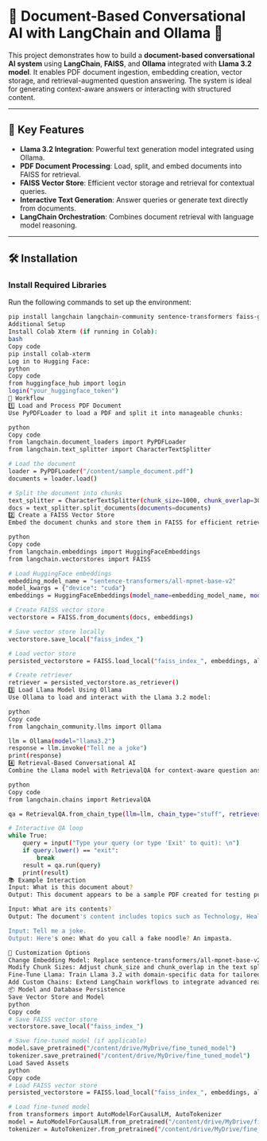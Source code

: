# 📄 Document-Based Conversational AI with LangChain and Ollama 🚀

This project demonstrates how to build a **document-based conversational AI system** using **LangChain**, **FAISS**, and **Ollama** integrated with **Llama 3.2 model**. It enables PDF document ingestion, embedding creation, vector storage, and retrieval-augmented question answering. The system is ideal for generating context-aware answers or interacting with structured content.

---

## 🌟 Key Features
- **Llama 3.2 Integration**: Powerful text generation model integrated using Ollama.
- **PDF Document Processing**: Load, split, and embed documents into FAISS for retrieval.
- **FAISS Vector Store**: Efficient vector storage and retrieval for contextual queries.
- **Interactive Text Generation**: Answer queries or generate text directly from documents.
- **LangChain Orchestration**: Combines document retrieval with language model reasoning.

---

## 🛠️ Installation

### Install Required Libraries
Run the following commands to set up the environment:
```bash
pip install langchain langchain-community sentence-transformers faiss-gpu pypdf langchain_ollama
Additional Setup
Install Colab Xterm (if running in Colab):
bash
Copy code
pip install colab-xterm
Log in to Hugging Face:
python
Copy code
from huggingface_hub import login
login("your_huggingface_token")
🚀 Workflow
1️⃣ Load and Process PDF Document
Use PyPDFLoader to load a PDF and split it into manageable chunks:

python
Copy code
from langchain.document_loaders import PyPDFLoader
from langchain.text_splitter import CharacterTextSplitter

# Load the document
loader = PyPDFLoader("/content/sample_document.pdf")
documents = loader.load()

# Split the document into chunks
text_splitter = CharacterTextSplitter(chunk_size=1000, chunk_overlap=30, separator="\n")
docs = text_splitter.split_documents(documents=documents)
2️⃣ Create a FAISS Vector Store
Embed the document chunks and store them in FAISS for efficient retrieval:

python
Copy code
from langchain.embeddings import HuggingFaceEmbeddings
from langchain.vectorstores import FAISS

# Load HuggingFace embeddings
embedding_model_name = "sentence-transformers/all-mpnet-base-v2"
model_kwargs = {"device": "cuda"}
embeddings = HuggingFaceEmbeddings(model_name=embedding_model_name, model_kwargs=model_kwargs)

# Create FAISS vector store
vectorstore = FAISS.from_documents(docs, embeddings)

# Save vector store locally
vectorstore.save_local("faiss_index_")

# Load vector store
persisted_vectorstore = FAISS.load_local("faiss_index_", embeddings, allow_dangerous_deserialization=True)

# Create retriever
retriever = persisted_vectorstore.as_retriever()
3️⃣ Load Llama Model Using Ollama
Use Ollama to load and interact with the Llama 3.2 model:

python
Copy code
from langchain_community.llms import Ollama

llm = Ollama(model="llama3.2")
response = llm.invoke("Tell me a joke")
print(response)
4️⃣ Retrieval-Based Conversational AI
Combine the Llama model with RetrievalQA for context-aware question answering:

python
Copy code
from langchain.chains import RetrievalQA

qa = RetrievalQA.from_chain_type(llm=llm, chain_type="stuff", retriever=retriever)

# Interactive QA loop
while True:
    query = input("Type your query (or type 'Exit' to quit): \n")
    if query.lower() == "exit":
        break
    result = qa.run(query)
    print(result)
📚 Example Interaction
Input: What is this document about?
Output: This document appears to be a sample PDF created for testing purposes, specifically for testing document reading and indexing functions.

Input: What are its contents?
Output: The document's content includes topics such as Technology, Health, and Environment.

Input: Tell me a joke.
Output: Here's one: What do you call a fake noodle? An impasta.

🎯 Customization Options
Change Embedding Model: Replace sentence-transformers/all-mpnet-base-v2 with another Hugging Face embedding model for better performance on specific tasks.
Modify Chunk Sizes: Adjust chunk_size and chunk_overlap in the text splitter for optimal document handling.
Fine-Tune Llama: Train Llama 3.2 with domain-specific data for tailored responses.
Add Custom Chains: Extend LangChain workflows to integrate advanced reasoning or data augmentation.
📦 Model and Database Persistence
Save Vector Store and Model
python
Copy code
# Save FAISS vector store
vectorstore.save_local("faiss_index_")

# Save fine-tuned model (if applicable)
model.save_pretrained("/content/drive/MyDrive/fine_tuned_model")
tokenizer.save_pretrained("/content/drive/MyDrive/fine_tuned_model")
Load Saved Assets
python
Copy code
# Load FAISS vector store
persisted_vectorstore = FAISS.load_local("faiss_index_", embeddings, allow_dangerous_deserialization=True)

# Load fine-tuned model
from transformers import AutoModelForCausalLM, AutoTokenizer
model = AutoModelForCausalLM.from_pretrained("/content/drive/MyDrive/fine_tuned_model")
tokenizer = AutoTokenizer.from_pretrained("/content/drive/MyDrive/fine_tuned_model")
